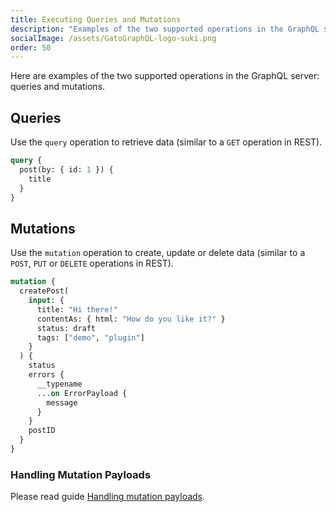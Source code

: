 ```yaml
---
title: Executing Queries and Mutations
description: "Examples of the two supported operations in the GraphQL server: queries and mutations."
socialImage: /assets/GatoGraphQL-logo-suki.png
order: 50
---
```


Here are examples of the two supported operations in the GraphQL server: queries and mutations.

## Queries

Use the `query` operation to retrieve data (similar to a `GET` operation in REST).

```graphql
query {
  post(by: { id: 1 }) {
    title
  }
}
```

## Mutations

Use the `mutation` operation to create, update or delete data (similar to a `POST`, `PUT` or `DELETE` operations in REST).

```graphql
mutation {
  createPost(
    input: {
      title: "Hi there!"
      contentAs: { html: "How do you like it?" }
      status: draft
      tags: ["demo", "plugin"]
    }
  ) {
    status
    errors {
      __typename
      ...on ErrorPayload {
        message
      }
    }
    postID
  }
}
```

### Handling Mutation Payloads

Please read guide [Handling mutation payloads](../../interact/handling-mutation-payloads).
